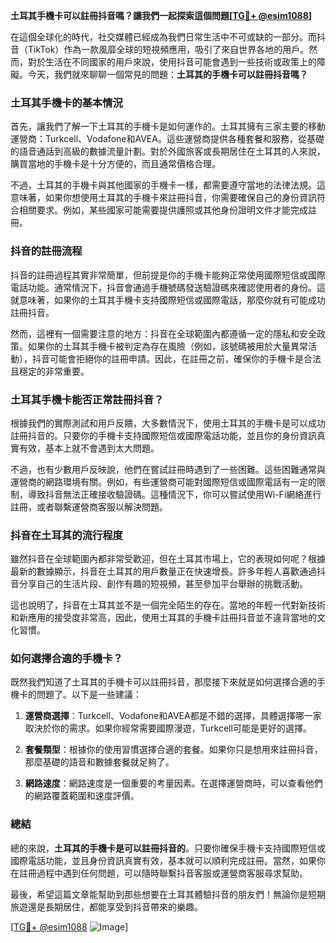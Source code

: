 **土耳其手機卡可以註冊抖音嗎？讓我們一起探索這個問題[[TG💪+ @esim1088](https://t.me/s/esim1088)]**

在這個全球化的時代，社交媒體已經成為我們日常生活中不可或缺的一部分。而抖音（TikTok）作為一款風靡全球的短視頻應用，吸引了來自世界各地的用戶。然而，對於生活在不同國家的用戶來說，使用抖音可能會遇到一些技術或政策上的障礙。今天，我們就來聊聊一個常見的問題：**土耳其的手機卡可以註冊抖音嗎？**

### 土耳其手機卡的基本情況

首先，讓我們了解一下土耳其的手機卡是如何運作的。土耳其擁有三家主要的移動運營商：Turkcell、Vodafone和AVEA。這些運營商提供各種套餐和服務，從基礎的語音通話到高級的數據流量計劃。對於外國旅客或長期居住在土耳其的人來說，購買當地的手機卡是十分方便的，而且通常價格合理。

不過，土耳其的手機卡與其他國家的手機卡一樣，都需要遵守當地的法律法規。這意味著，如果你想使用土耳其的手機卡來註冊抖音，你需要確保自己的身份資訊符合相關要求。例如，某些國家可能需要提供護照或其他身份證明文件才能完成註冊。

### 抖音的註冊流程

抖音的註冊過程其實非常簡單，但前提是你的手機卡能夠正常使用國際短信或國際電話功能。通常情況下，抖音會通過手機號碼發送驗證碼來確認使用者的身份。這就意味著，如果你的土耳其手機卡支持國際短信或國際電話，那麼你就有可能成功註冊抖音。

然而，這裡有一個需要注意的地方：抖音在全球範圍內都遵循一定的隱私和安全政策。如果你的土耳其手機卡被判定為存在風險（例如，該號碼被用於大量異常活動），抖音可能會拒絕你的註冊申請。因此，在註冊之前，確保你的手機卡是合法且穩定的非常重要。

### 土耳其手機卡能否正常註冊抖音？

根據我們的實際測試和用戶反饋，大多數情況下，使用土耳其的手機卡是可以成功註冊抖音的。只要你的手機卡支持國際短信或國際電話功能，並且你的身份資訊真實有效，基本上就不會遇到太大問題。

不過，也有少數用戶反映說，他們在嘗試註冊時遇到了一些困難。這些困難通常與運營商的網路環境有關。例如，有些運營商可能對國際短信或國際電話有一定的限制，導致抖音無法正確接收驗證碼。這種情況下，你可以嘗試使用Wi-Fi網絡進行註冊，或者聯繫運營商客服以解決問題。

### 抖音在土耳其的流行程度

雖然抖音在全球範圍內都非常受歡迎，但在土耳其市場上，它的表現如何呢？根據最新的數據顯示，抖音在土耳其的用戶數量正在快速增長。許多年輕人喜歡通過抖音分享自己的生活片段、創作有趣的短視頻，甚至參加平台舉辦的挑戰活動。

這也說明了，抖音在土耳其並不是一個完全陌生的存在。當地的年輕一代對新技術和新應用的接受度非常高，因此，使用土耳其的手機卡註冊抖音並不違背當地的文化習慣。

### 如何選擇合適的手機卡？

既然我們知道了土耳其的手機卡可以註冊抖音，那麼接下來就是如何選擇合適的手機卡的問題了。以下是一些建議：

1. **運營商選擇**：Turkcell、Vodafone和AVEA都是不錯的選擇，具體選擇哪一家取決於你的需求。如果你經常需要國際漫遊，Turkcell可能是更好的選擇。
   
2. **套餐類型**：根據你的使用習慣選擇合適的套餐。如果你只是想用來註冊抖音，那麼基礎的語音和數據套餐就足夠了。

3. **網路速度**：網路速度是一個重要的考量因素。在選擇運營商時，可以查看他們的網路覆蓋範圍和速度評價。

### 總結

總的來說，**土耳其的手機卡是可以註冊抖音的**。只要你確保手機卡支持國際短信或國際電話功能，並且身份資訊真實有效，基本就可以順利完成註冊。當然，如果你在註冊過程中遇到任何問題，可以隨時聯繫抖音客服或運營商客服尋求幫助。

最後，希望這篇文章能幫助到那些想要在土耳其體驗抖音的朋友們！無論你是短期旅遊還是長期居住，都能享受到抖音帶來的樂趣。

[[TG💪+ @esim1088](https://t.me/s/esim1088) ![Image](https://i.postimg.cc/4NQfJmqS/Snipaste-2025-05-13-00-14-12.png)]